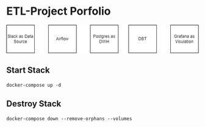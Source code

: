 # ETL-Project Porfolio

![Architecture](images/architecture.png)

## Start Stack
```
docker-compose up -d
```

## Destroy Stack
```
docker-compose down --remove-orphans --volumes
```